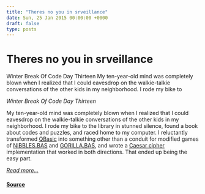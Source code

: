 ```yaml
---
title: "Theres no you in srveillance"
date: Sun, 25 Jan 2015 00:00:00 +0000
draft: false
type: posts
---
```

# Theres no you in srveillance





 Winter Break Of Code Day Thirteen My ten-year-old mind was completely blown when I realized that I could eavesdrop on the walkie-talkie conversations of the other kids in my neighborhood. I rode my bike to

_Winter Break Of Code Day Thirteen_

My ten-year-old mind was completely blown when I realized that I could eavesdrop on the walkie-talkie conversations of the other kids in my neighborhood. I rode my bike to the library in stunned silence, found a book about codes and puzzles, and raced home to my computer. I reluctantly transformed [QBasic](http://en.wikipedia.org/wiki/QBasic) into something other than a conduit for modified games of [NIBBLES.BAS](http://en.wikipedia.org/wiki/NIBBLES.BAS) and [GORILLA.BAS](http://en.wikipedia.org/wiki/GORILLA.BAS), and wrote a [Caesar cipher](http://en.wikipedia.org/wiki/Caesar_cipher) implementation that worked in both directions. That ended up being the easy part.

[_Read more..._](https://signal.org/blog/theres-no-you-in-srveillance/)

#### [Source](https://signal.org/blog/theres-no-you-in-srveillance/)

